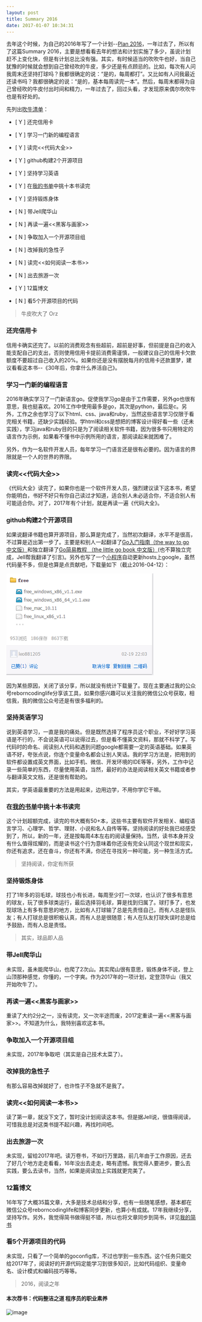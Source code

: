 ```yaml
---
layout: post
title: Summary 2016
date: 2017-01-07 10:34:31
---
```


去年这个时候，为自己的2016年写了一个计划--[Plan 2016](http://reborncodinglife.com/2016/01/13/plan-2016/)，一年过去了，所以有了这篇Summary 2016，主要是想看看去年的想法和计划实施了多少，虽说计划赶不上变化快，但是有计划总比没有强。其实，有时候适当的吹吹牛也好，当自己犹豫的时候就会想到自己曾经吹的牛皮，多少还是有点顾忌的。比如，每次有人问我周末还坚持打球吗？我都很确定的说：“是的，每周都打”。又比如有人问我最近还读书吗？我都很确定的说：“是的，基本每周读完一本”。然后，每周末都得为自己曾经吹的牛皮付出时间和精力，一年过去了，回过头看，才发现原来偶尔吹吹牛也是有好处的。

先列出[吹牛清单](http://reborncodinglife.com/2016/01/13/plan-2016/)：

- [ Y ] 还完信用卡

- [ Y ] 学习一门新的编程语言

- [ Y ] 读完<<代码大全>>

- [ Y ] github构建2个开源项目

- [ Y ] 坚持学习英语

- [ Y ] 在[我的书单](https://github.com/songleo/songleo.github.io/blob/master/_posts%2F2016-01-30-my-book-list.md)中挑十本书读完

- [ Y ] 坚持锻炼身体

- [ N ] 带Jell爬华山

- [ N ] 再读一遍<<黑客与画家>>

- [ N ] 争取加入一个开源项目组

- [ N ] 改掉我的急性子

- [ N ] 读完<<如何阅读一本书>>

- [ N ] 出去旅游一次

- [ Y ] 12篇博文

- [ N ] 看5个开源项目的代码

> 
> 牛皮吹大了 Orz
> 

### 还完信用卡

信用卡确实还完了。以前的消费观念有些超前，超前是好事，但前提是自己的收入能支配自己的支出，否则使用信用卡提前消费需谨慎，一般建议自己的信用卡欠款额度不要超过自己收入的20%。如果你还是没有摆脱每月的信用卡还款噩梦，建议看看这本书--《30年后，你拿什么养活自己》。

### 学习一门新的编程语言

2016年确实学习了一门新语言go。促使我学习go是由于工作需要，另外go也很有意思，我也挺喜欢。2016工作中使用最多是go，其次是python，最后是c。另外，工作之余也学习了以下html、css、java和ruby，当然这些语言学习仅限于看完相关书籍，还缺少实践经验。学html和css是想把的博客设计得好看一些（还未实践），学习java和ruby目的只是为了阅读相关软件书籍，因为很多书只用特定的语言作为示例，如果看不懂书中示例所用的语言，那阅读起来就困难了。

另外，作为一名软件开发人员，每年学习一门语言还是很有必要的。因为语言的界限就是一个人的世界的界限。

### 读完<<代码大全>>

《代码大全》读完了，如果你也是一个软件开发人员，强烈建议读下这本书，希望你能明白，书好不好只有你自己读过才知道，适合别人未必适合你，不适合别人有可能适合你。对了，2017年有个计划，就是再读一遍《代码大全》。

### github构建2个开源项目

如果说翻译书籍也算开源项目，那么算是完成了，当然初次翻译，水平不是很高，不过算是迈出第一步了。主要是和别人一起翻译了[Go入门指南（the way to go 中文版）](https://github.com/Unknwon/the-way-to-go_ZH_CN)和独立翻译了[Go简易教程 （the little go book 中文版）](https://github.com/songleo/the-little-go-book_ZH_CN)(也不算独立完成，Jell帮我翻译了引言)。另外也写了一个[小程序](https://github.com/songleo/update_hosts)自动更新hosts上google，虽然代码量不多，但是也算是点贡献吧，下载量如下（截止2016-04-12）：

![](/images/free_download_cnt.png)

因为某些原因，关闭了该分享，所以就没有统计下载量了。现在主要通过我的公众号reborncodinglife分享该工具，如果你感兴趣可以关注我的微信公众号获取，相信我，我的微信公众号还是有很多福利的。

### 坚持英语学习

说到英语学习，一直是我的痛处。但是既然选择了程序员这个职业，不好好学习英语是不行的，不会说英语可以说得过去，但是看不懂英文资料，那就不科学了。写代码时的命名、阅读别人代码和遇到问题google都需要一定的英语基础。如果英语不好，夸张点说，你连个变量命名都会让别人笑话。我的学习方法是，把用到的软件都设置成英文界面，比如手机、微信、开发环境的IDE等等，另外，工作中记录一些简单的东西，尽量使用英语，当然，最好的办法是阅读相关英文书籍或者参与翻译英文文档，还是很有帮助的。

其实，学英语最重要的方法是用起来，边用边学，不用你学它干嘛。

### 在[我的书单](https://github.com/songleo/songleo.github.io/blob/master/_posts%2F2016-01-30-my-book-list.md)中挑十本书读完

这个计划超额完成，读完的书大概有50+本，这些书主要有软件开发相关、编程语言学习、心理学、哲学、理财、小说和名人自传等等。坚持阅读的好处我已经感受到了，所以，新的一年，还是按每周4本左右的阅读量保持。当然，读书本身并没有什么值得炫耀的，而是读书这个行为意味着你还没有完全认同这个现世和现实，你还有追求，还在奋斗，你还有不满，你还在寻找另一种可能，另一种生活方式。

> 坚持阅读，你定有所获

### 坚持锻炼身体

打了1年多的羽毛球，球技也小有长进，每周至少打一次球，也认识了很多有意思的球友，玩了很多球类运行，最后选择羽毛球，算是找到归属了。球打多了，也发现球场上有多有意思的地方，比如有人打球输了总是先责怪自己，而有人总是怪队友；有人打球总是很积极认真，而有人总是很随意；有人在队友打球失误时总是给予鼓励，而有人总是责怪。

> 其实，球品即人品

### 带Jell爬华山

未实现，虽未能爬华山，也爬了2次山。其实爬山很有意思，锻炼身体不说，登上山顶那种感觉，你懂的，一个字爽。作为2017年的一项计划，定登顶华山（我又开始吹牛了）。

### 再读一遍<<黑客与画家>>

重读了大约2分之一，没有读完，又一次半途而废，2017定重读一遍<<黑客与画家>>。不知道为什么，我特别喜欢这本书。

### 争取加入一个开源项目组

未实现，2017年争取吧（其实是自己技术太菜了）。

### 改掉我的急性子

有那么容易改掉就好了，也许性子不急就不是我了。

### 读完<<如何阅读一本书>>

读了第一章，就没下文了，暂时没计划阅读这本书。但是据Jell说，很值得阅读，可惜我总是对这类书提不起兴趣，再找时间吧。

### 出去旅游一次

未实现，留给2017年吧。读万卷书，不如行万里路，前几年由于工作原因，还去了好几个地方走走看看，16年没出去走走，略有遗憾。我觉得人要进步，要么去实践，要么去读书，当然，如果是阅读加上实践就更完美了。

### 12篇博文

16年写了大概35篇文章，大多是技术总结和分享，也有一些随笔感想，基本都在微信公众号reborncodinglife和博客同步更新，也算小有成就。17年我继续分享，坚持写作。另外，我觉得简书做得挺不错，所以也将文章同步到简书，详见[我的简书](http://www.jianshu.com/u/b2075cf393f8)

### 看5个开源项目的代码

未实现，只看了一个简单的goconfig库，不过也学到一些东西。这个任务只能交给2017年了，阅读好的开源代码定能学习到很多知识，比如代码组织、变量命名、设计模式和编码技巧等等。

> 2016，阅读之年

#### 本次荐书：代码整洁之道 程序员的职业素养

![image](http://img14.360buyimg.com/n1/s200x200_jfs/t3262/178/2406716875/115827/fbae1e27/57e15e78N550a9e89.jpg)

